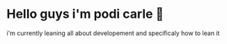 # Hello guys i'm podi carle 👋

<!--
**podicarl/podicarl** is a ✨ _special_ ✨ repository because its `README.md` (this file) appears on your GitHub profile.

Here are some ideas to get you started:

- 🔭 I’m interested in code and i like to be a developeur web, it's what i want to! ...
- 🌱 how to reach me:podicarl16@gmail.com ...
- 👯 I’m student in SAYNA for developing my pedagogie mind ...
- 🤔 It's only you guys can help mr to reach that lavel ...
- 💬 Ask me about ...
- 📫 How to reach me: ...
- 😄 Pronouns: ...
- ⚡ i'm looking to colaborete on many projets to see all the methodely developement in the wold,good luck for me ...
-->i'm currently leaning all about developement and specificaly how to lean it 

